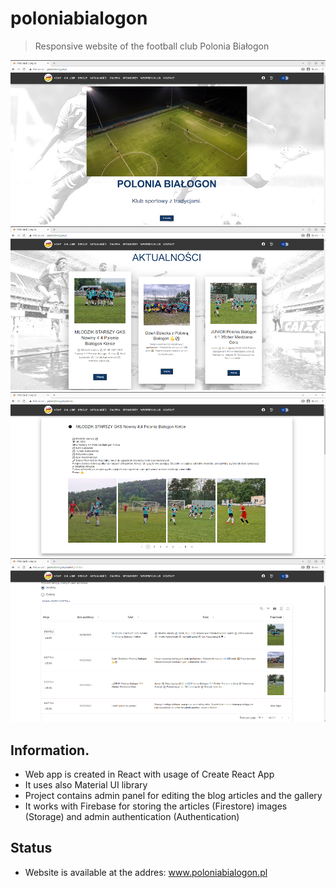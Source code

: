 # poloniabialogon
> Responsive website of the football club Polonia Białogon

![Main page 1](./screenshots/MainPage1.png)
![Main page 2](./screenshots/MainPage2.png)
![Articles 1](./screenshots/articles1.png)
![Admin Panel 1](./screenshots/AdminPanel1.png)
## Information.
- Web app is created in React with usage of Create React App
- It uses also Material UI library
- Project contains admin panel for editing the blog articles and the gallery
- It works with Firebase for storing the articles (Firestore) images (Storage) and admin authentication (Authentication)

## Status
- Website is available at the addres: www.poloniabialogon.pl
 
    
